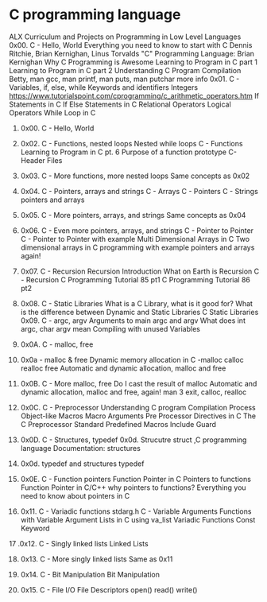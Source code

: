 <h1>C programming language</h1>

ALX Curriculum and Projects on Programming in Low Level Languages 0x00. C - Hello, World Everything you need to know to start with C Dennis Ritchie, Brian Kernighan, Linus Torvalds "C" Programming Language: Brian Kernighan Why C Programming is Awesome Learning to Program in C part 1 Learning to Program in C part 2 Understanding C Program Compilation Betty, man gcc, man printf, man puts, man putchar more info 0x01. C - Variables, if, else, while Keywords and identifiers Integers https://www.tutorialspoint.com/cprogramming/c_arithmetic_operators.htm If Statements in C If Else Statements in C Relational Operators Logical Operators While Loop in C

1. 0x00. C - Hello, World

2. 0x02. C - Functions, nested loops Nested while loops C - Functions Learning to Program in C pt. 6 Purpose of a function prototype C-Header Files

3. 0x03. C - More functions, more nested loops Same concepts as 0x02

4. 0x04. C - Pointers, arrays and strings C - Arrays C - Pointers C - Strings pointers and arrays

5. 0x05. C - More pointers, arrays, and strings Same concepts as 0x04

6. 0x06. C - Even more pointers, arrays, and strings C - Pointer to Pointer C - Pointer to Pointer with example Multi Dimensional Arrays in C Two dimensional arrays in C programming with example pointers and arrays again!

7. 0x07. C - Recursion Recursion Introduction What on Earth is Recursion C - Recursion C Programming Tutorial 85 pt1 C Programming Tutorial 86 pt2

8. 0x08. C - Static Libraries What is a C Library, what is it good for? What is the difference between Dynamic and Static Libraries C Static Libraries 0x09. C - argc, argv Arguments to main argc and argv What does int argc, char argv mean Compiling with unused Variables

9. 0x0A. C - malloc, free

10. 0x0a - malloc & free Dynamic memory allocation in C -malloc calloc realloc free Automatic and dynamic allocation, malloc and free

11. 0x0B. C - More malloc, free Do I cast the result of malloc Automatic and dynamic allocation, malloc and free, again! man 3 exit, calloc, realloc

12. 0x0C. C - Preprocessor Understanding C program Compilation Process Object-like Macros Macro Arguments Pre Processor Directives in C The C Preprocessor Standard Predefined Macros Include Guard

13. 0x0D. C - Structures, typedef 0x0d. Strucutre struct ,C programming language Documentation: structures

14. 0x0d. typedef and structures typedef

15. 0x0E. C - Function pointers Function Pointer in C Pointers to functions Function Pointer in C/C++ why pointers to functions? Everything you need to know about pointers in C

16. 0x11. C - Variadic functions stdarg.h C - Variable Arguments Functions with Variable Argument Lists in C using va_list Variadic Functions Const Keyword

17 .0x12. C - Singly linked lists Linked Lists

18. 0x13. C - More singly linked lists Same as 0x11

19. 0x14. C - Bit Manipulation Bit Manipulation

20. 0x15. C - File I/O File Descriptors open() read() write()

